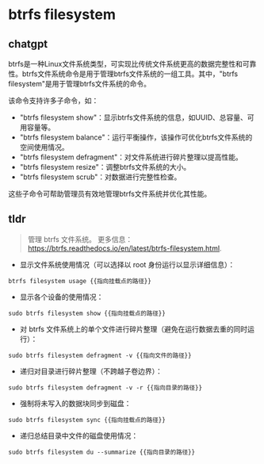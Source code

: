 # btrfs filesystem 
## chatgpt 
btrfs是一种Linux文件系统类型，可实现比传统文件系统更高的数据完整性和可靠性。btrfs文件系统命令是用于管理btrfs文件系统的一组工具。其中，"btrfs filesystem"是用于管理btrfs文件系统的命令。

该命令支持许多子命令，如：

- "btrfs filesystem show"：显示btrfs文件系统的信息，如UUID、总容量、可用容量等。
- "btrfs filesystem balance"：运行平衡操作，该操作可优化btrfs文件系统的空间使用情况。
- "btrfs filesystem defragment"：对文件系统进行碎片整理以提高性能。
- "btrfs filesystem resize"：调整btrfs文件系统的大小。
- "btrfs filesystem scrub"：对数据进行完整性检查。

这些子命令可帮助管理员有效地管理btrfs文件系统并优化其性能。 

## tldr 
 
> 管理 btrfs 文件系统。
> 更多信息：<https://btrfs.readthedocs.io/en/latest/btrfs-filesystem.html>.

- 显示文件系统使用情况（可以选择以 root 身份运行以显示详细信息）：

`btrfs filesystem usage {{指向挂载点的路径}}`

- 显示各个设备的使用情况：

`sudo btrfs filesystem show {{指向挂载点的路径}}`

- 对 btrfs 文件系统上的单个文件进行碎片整理（避免在运行数据去重的同时运行）：

`sudo btrfs filesystem defragment -v {{指向文件的路径}}`

- 递归对目录进行碎片整理（不跨越子卷边界）：

`sudo btrfs filesystem defragment -v -r {{指向目录的路径}}`

- 强制将未写入的数据块同步到磁盘：

`sudo btrfs filesystem sync {{指向挂载点的路径}}`

- 递归总结目录中文件的磁盘使用情况：

`sudo btrfs filesystem du --summarize {{指向目录的路径}}`
